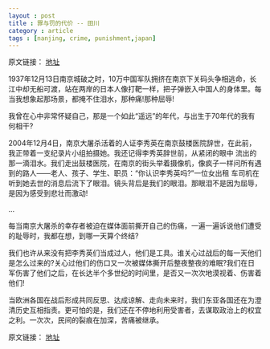 ```yaml
---
layout : post
title : 罪与罚的代价 -- 田川
category : article
tags : [nanjing, crime, punishment,japan]
---
```


原文链接： [地址](http://www.dushumashang.com/2179)

1937年12月13日南京城破之时，10万中国军队拥挤在南京下关码头争相逃命，长江中却无船可渡，站在两岸的日本人像打靶一样，把子弹嵌入中国人的身体里。每当我想象起那场景，都掩不住泪水，那种痛!那种屈辱!

我曾在心中非常怀疑自己，那是一个如此“遥远”的年代，与出生于70年代的我有何相干?

2004年12月4日，南京大屠杀活着的人证李秀英在南京鼓楼医院辞世，在此前，我正带着一支纪录片小组拍摄她。我还记得李秀英辞世前，从紧闭的眼中 流出的那一滴泪水。我们走出鼓楼医院，在南京的街头举着摄像机，像疯子一样问所有遇到的路人——老人、孩子、学生、职员：“你认识李秀英吗?”一位女出租 车司机在听到她去世的消息后流下了眼泪。镜头背后是我们的眼泪。那眼泪不是因为屈辱，是因为感受到悲壮而激动!

…

每当南京大屠杀的幸存者被迫在媒体面前撕开自己的伤痛，一遍一遍诉说他们遭受的耻辱时，我都在想，到哪一天算个终结?

我们也许从来没有把李秀英们当成过人，他们是工具。谁关心过战后的每一天他们是怎么过来的?关心过他们的伤口又一次被媒体撕开后整夜整夜的难眠?我们在日军伤害了他们之后，在长达半个多世纪的时间里，是否又一次次地漠视着、伤害着他们!

当欧洲各国在战后形成共同反思、达成谅解、走向未来时，我们东亚各国还在为澄清历史互相指责。更可怕的是，我们还在不停地利用受害者，去谋取政治上的权宜之利。一次次，民间的裂痕在加深，苦痛被继承。


原文链接： [地址](http://www.dushumashang.com/2179)
